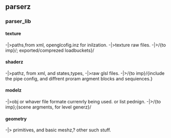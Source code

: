 ## parserz

### parser_lib

#### texture
-|>paths,from xml, openglcofig.inz for inilzation.
-|>texture raw files.
-|>/{to imp}/; exported/comprezed loadbuckets}/

#### shaderz
-|>pathz, from xml, and states,types,
-|>raw glsl files.
-|>/{to imp}/{include the pipe config, and diffrent proram argment blocks and sequiences.}

#### modelz
-|>obj or whaver file formate currenrly being used. or list pednign.
-|>/{to imp};{scene argments, for level generz}/

#### geometry
-|> primitives, and basic meshz,? other such stuff.

